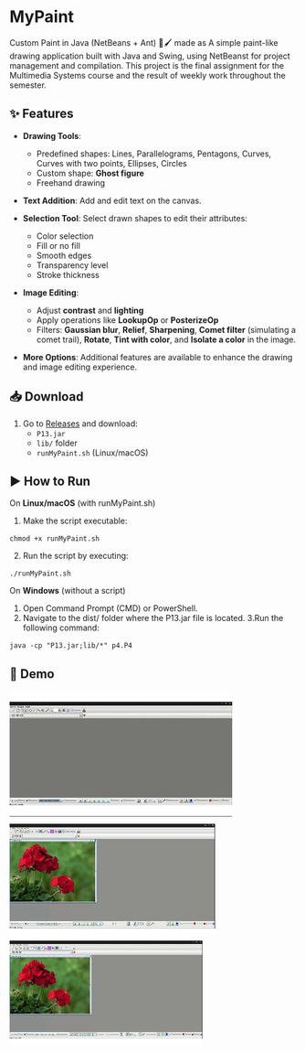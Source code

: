 # MyPaint
Custom Paint in Java (NetBeans + Ant) 🎨🖌️ made as A simple paint-like drawing application built with Java and Swing, using NetBeanst for project management and compilation. This project is the final assignment for the Multimedia Systems course and the result of weekly work throughout the semester.

## ✨ Features

- **Drawing Tools**:
  - Predefined shapes: Lines, Parallelograms, Pentagons, Curves, Curves with two points, Ellipses, Circles
  - Custom shape: **Ghost figure**
  - Freehand drawing

- **Text Addition**: Add and edit text on the canvas.

- **Selection Tool**: Select drawn shapes to edit their attributes:
  - Color selection
  - Fill or no fill
  - Smooth edges
  - Transparency level
  - Stroke thickness

- **Image Editing**:
  - Adjust **contrast** and **lighting**
  - Apply operations like **LookupOp** or **PosterizeOp**
  - Filters: **Gaussian blur**, **Relief**, **Sharpening**, **Comet filter** (simulating a comet trail), **Rotate**, **Tint with color**, and **Isolate a color** in the image.

- **More Options**: Additional features are available to enhance the drawing and image editing experience.
  
## 📥 Download  
1. Go to [Releases](https://github.com/blancagiron/MyPaint/releases) and download:  
   - `P13.jar`  
   - `lib/` folder  
   - `runMyPaint.sh` (Linux/macOS)
## ▶️ How to Run

On **Linux/macOS** (with runMyPaint.sh)

1. Make the script executable:
```
chmod +x runMyPaint.sh
```
2. Run the script by executing:
```
./runMyPaint.sh
```
On **Windows** (without a script)

1. Open Command Prompt (CMD) or PowerShell.
2. Navigate to the dist/ folder where the P13.jar file is located.
3.Run the following command:
```
java -cp "P13.jar;lib/*" p4.P4
```
## 🎥 Demo

![Formas y trazo](./docs/gif1.gif)
![Gif2](./docs/gif2.gif)
![Gif3](./docs/gif3.gif)